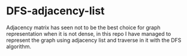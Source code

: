 # DFS-adjacency-list
Adjacency matrix has seen not to be the best choice for graph representation when it is not dense, in this repo I have managed to represent the graph using adjacency list and traverse in it with the DFS algorithm.
